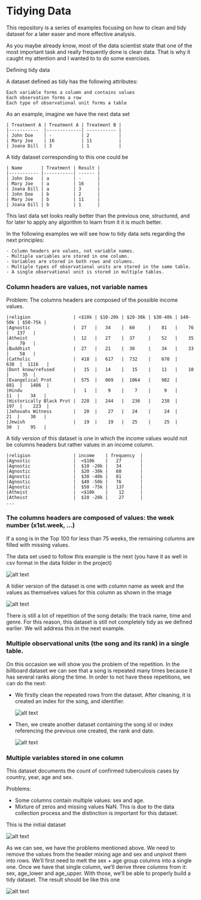 # Tidying Data

This repository is a series of examples focusing on how to clean and tidy dataset for a later easer 
and more effective analysis.

As you maybe already know, most of the data scientist state that one of the most important task
and really frequently done is clean data. That is why it caught my attention and I wanted to to 
do some exercises.


Defining tidy data

 
A dataset defined as tidy has the following attributes:

    Each variable forms a column and contains values
    Each observation forms a row
    Each type of observational unit forms a table

As an example, imagine we have the next data set
    
    | Treatment A | Treatment A | Treatment B |
    |-----------  |-------------| ----------- |
    | John Doe    | -           | 2           |
    | Mary Joe    | 16          | 11          |
    | Joana Dill  | 3           | 1           |
    
A tidy dataset corresponding to this one could be
    
    | Name       | Treatment | Result |
    |----------- |-----------| ------ |
    | John Doe   | a         | -      |
    | Mary Joe   | a         | 16     |
    | Joana Dill | a         | 3      |
    | John Doe   | b         | 2      |
    | Mary Joe   | b         | 11     |
    | Joana Dill | b         | 1      |
    
    
This last data set looks really better than the previous one, structured, 
and for later to apply any algorithm to learn from it it is much better.

In the following examples we will see how to tidy data sets regarding the next
principles:
 
    - Column headers are values, not variable names.
    - Multiple variables are stored in one column.
    - Variables are stored in both rows and columns.
    - Multiple types of observational units are stored in the same table.
    - A single observational unit is stored in multiple tables. 

### Column headers are values, not variable names

Problem: The columns headers are composed of the possible income values.

    |religion 	             | <$10k | $10-20k | $20-30k | $30-40k | $40-50k | $50-75k |
    |Agnostic 	             |  27 	 |   34    |  60 	 |    81   |    76 	 |   137   |
    |Atheist 	             |  12 	 |   27    |  37 	 |    52   |    35 	 |    70   |
    |Buddhist 	             |  27 	 |   21    |  30 	 |    34   |    33 	 |    58   |
    |Catholic 	             |  418  |	 617   |  732 	 |    670  |    638  |  1116   |
    |Dont know/refused       |   15  | 	 14    |   15 	 |    11   |    10 	 |     35  |
    |Evangelical Prot        |  575  |	 869   |  1064 	 |    982  |    881  |	 1486  |
    |Hindu 	                 |   1 	 |    9    |    7 	 |     9   |     11  |	  34   |
    |Historically Black Prot |	228  |	 244   |   236 	 |    238  |    197  |	  223  |
    |Jehovahs Witness 	     |   20  |	  27   |   24 	 |     24  |     21  |	  30   |
    |Jewish 	             |   19  |	  19   |   25 	 |     25  |     30  |	  95   |

    
A tidy version of this dataset is one in which the income values would not be columns headers but rather values in an income column.

    |religion 	             | income    | frequency  | 
    |Agnostic 	             |  <$10k    |   27       |  
    |Agnostic 	             |  $10 -20k |   34       |  
    |Agnostic 	             |  $20 -30k |   60       |  
    |Agnostic 	             |  $30 -40k |	 81       |  
    |Agnostic                |  $40 -50k | 	 76       |  
    |Agnostic                |  $50 -75k |	 137      |  
    |Atheist 	             |  <$10k    |    12      |  
    |Atheist                 |	$10 -20k |	  27      |
    ...
    
### The columns headers are composed of values: the week number (x1st.week, …)
    
If a song is in the Top 100 for less than 75 weeks, the remaining columns are filled with 
missing values.

The data set used to follow this example is the next (you have it as well in csv format in the data 
folder in the project)

![alt text](https://github.com/vanalex/tidy-data-python/blob/master/images/billboear%20data.png)

A tidier version of the dataset is one with column name as week and the values as themselves 
values for this column as shown in the image

![alt text](https://github.com/vanalex/tidy-data-python/blob/master/images/billboard%20tidier.png)

 There is still a lot of repetition of the song details: the track name, time and genre. For this 
 reason, this dataset is still not completely tidy as we defined earlier. We will address this 
 in the next example.
 
### Multiple observational units (the song and its rank) in a single table.
On this occasion we will show you the problem of the repetition. In the billboard dataset we can see
that a song is repeated many times because it has several ranks along the time. In order to not have
these repetitions, we can do the next:

 - We firstly clean the repeated rows from the dataset. After cleaning, it is created an index for the
    song, and identifier.
    
    ![alt text](https://github.com/vanalex/tidy-data-python/blob/master/images/billboard%20repeated%20cleaned.png)
    
 - Then, we create another dataset containing the song id or index referencing the previous one created,
   the rank and date.
   
    ![alt text](https://github.com/vanalex/tidy-data-python/blob/master/images/song_rank.png)
   
   
### Multiple variables stored in one column

This dataset documents the count of confirmed tuberculosis cases by country, year, age and sex.

Problems:
 - Some columns contain multiple values: sex and age.
 - Mixture of zeros and missing values NaN. This is due to the data collection process and the distinction is 
   important for this dataset.
   
This is the initial dataset
    
   ![alt text](https://github.com/vanalex/tidy-data-python/blob/master/images/tuberculosis.png)

As we can see, we have the problems mentioned above. We need to remove the values from the header mixing age and sex
and unpivot them into rows. We’ll first need to melt the sex + age group columns into a single one. Once we have that 
single column, we’ll derive three columns from it: sex, age_lower and age_upper. With those, we’ll be able to 
properly build a tidy dataset. The result should be like this one
 
   ![alt text](https://github.com/vanalex/tidy-data-python/blob/master/images/cleaned%20tuberculosis.png)

   

  
      
    
    